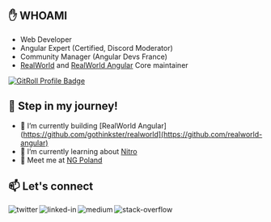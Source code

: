 ## :hand: WHOAMI

- Web Developer
- Angular Expert (Certified, Discord Moderator)
- Community Manager (Angular Devs France)
- [RealWorld](https://github.com/gothinkster/realworld)  and [RealWorld Angular](https://github.com/realworld-angular) Core maintainer

<a href="https://gitroll.io/profile/uTkyGWjm2mWSMTrXpVACFSbVjNOv1" target="_blank"><img src="https://gitroll.io/api/badges/profiles/v1/uTkyGWjm2mWSMTrXpVACFSbVjNOv1" alt="GitRoll Profile Badge"/></a>

## :running: Step in my journey!

- 🔭 I’m currently building [RealWorld Angular](https://github.com/gothinkster/realworld](https://github.com/realworld-angular)
- 🌱 I’m currently learning about [Nitro](https://nitro.unjs.io/)
- 📢 Meet me at [NG Poland](https://ng-poland.pl/)

## 📫 Let's connect

[<img align="left" alt="twitter" src="https://img.shields.io/badge/twitter-%231DA1F2.svg?&style=for-the-badge&logo=twitter&logoColor=white" />](https://twitter.com/GeromeGrignon)
[<img align="left" alt="linked-in" src="https://img.shields.io/badge/linkedin-%230077B5.svg?&style=for-the-badge&logo=linkedin&logoColor=white" />](https://www.linkedin.com/in/g%C3%A9r%C3%B4me-grignon/)
[<img align="left" alt="medium" src="https://img.shields.io/badge/medium-%2312100E.svg?&style=for-the-badge&logo=medium&logoColor=white" />](https://medium.com/@gerome.grignon)
[<img align="left" alt="stack-overflow" src="https://img.shields.io/badge/stack%20overflow-FE7A16?logo=stack-overflow&logoColor=white&style=for-the-badge" />](https://stackoverflow.com/users/9395772/g%c3%a9r%c3%b4me-grignon)


<!--
**geromegrignon/geromegrignon** is a ✨ _special_ ✨ repository because its `README.md` (this file) appears on your GitHub profile.

Here are some ideas to get you started:

- 🔭 I’m currently working on ...
- 🌱 I’m currently learning ...
- 👯 I’m looking to collaborate on ...
- 🤔 I’m looking for help with ...
- 💬 Ask me about ...
- 📫 How to reach me: ...
- 😄 Pronouns: ...
- ⚡ Fun fact: ...
-->
